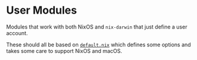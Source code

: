# User Modules

Modules that work with both NixOS and `nix-darwin` that just define a user account.

These should all be based on [`default.nix`](default.nix) which defines some options and takes some care to support NixOS and macOS.
